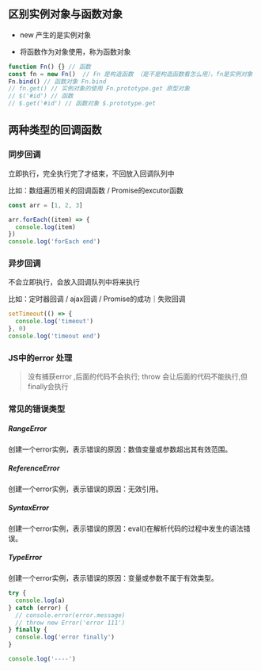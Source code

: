  ## 区别实例对象与函数对象

* new 产生的是实例对象

* 将函数作为对象使用，称为函数对象

```javascript
function Fn() {} // 函数
const fn = new Fn()  // Fn 是构造函数 （是不是构造函数看怎么用），fn是实例对象
Fn.bind() // 函数对象 Fn.bind
// fn.get() // 实例对象的使用 Fn.prototype.get 原型对象
// $('#id') // 函数
// $.get('#id') // 函数对象 $.prototype.get
```



## 两种类型的回调函数

### 同步回调

立即执行，完全执行完了才结束，不回放入回调队列中

比如：数组遍历相关的回调函数 / Promise的excutor函数

```	javascript
const arr = [1, 2, 3]

arr.forEach((item) => {
  console.log(item)
})
console.log('forEach end')
```

### 异步回调

不会立即执行，会放入回调队列中将来执行

比如：定时器回调 / ajax回调 / Promise的成功｜失败回调

``` javascript
setTimeout(() => {
  console.log('timeout')
}, 0)
console.log('timeout end')
```



### JS中的error 处理

> 没有捕获error ,后面的代码不会执行; throw 会让后面的代码不能执行,但finally会执行

### 常见的错误类型

##### RangeError

   创建一个error实例，表示错误的原因：数值变量或参数超出其有效范围。

##### ReferenceError

   创建一个error实例，表示错误的原因：无效引用。

##### SyntaxError

   创建一个error实例，表示错误的原因：eval()在解析代码的过程中发生的语法错误。

##### TypeError

   创建一个error实例，表示错误的原因：变量或参数不属于有效类型。

``` javascript
try {
  console.log(a)
} catch (error) {
  // console.error(error.message)
  // throw new Error('error 111')
} finally {
  console.log('error finally')
}

console.log('----')
```

